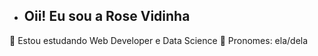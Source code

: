 - ## Oii! Eu sou a Rose Vidinha 

🌱 Estou estudando Web Developer e Data Science 
🙂 Pronomes: ela/dela
